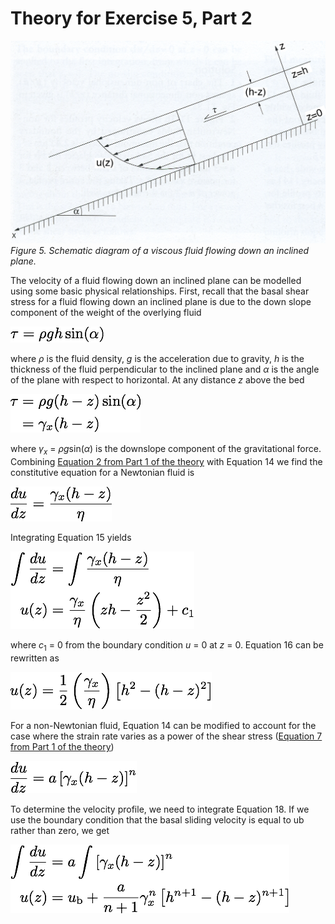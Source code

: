 # Theory for Exercise 5, Part 2
![Flow down an incline](Images/inclined_plane_relabeled.png)<br/>
*Figure 5. Schematic diagram of a viscous fluid flowing down an inclined plane.*

The velocity of a fluid flowing down an inclined plane can be modelled using some basic physical relationships. First, recall that the basal shear stress for a fluid flowing down an inclined plane is due to the down slope component of the weight of the overlying fluid

![Equation 13](Images/Equation13.png)

where *ρ* is the fluid density, *g* is the acceleration due to gravity, *h* is the thickness of the fluid perpendicular to the inclined plane and *α* is the angle of the plane with respect to horizontal. At any distance *z* above the bed

![Equation 14](Images/Equation14.png)

where *γ*<sub>*x*</sub> = *ρg*sin(*α*) is the downslope component of the gravitational force. Combining [Equation 2 from Part 1 of the theory](Exercise-5-theory-1.md) with Equation 14 we find the constitutive equation for a Newtonian fluid is

![Equation 15](Images/Equation15.png)

Integrating Equation 15 yields

![Equation 16](Images/Equation16.png)

where *c*<sub>1</sub> = 0 from the boundary condition *u* = 0 at *z* = 0. Equation 16 can be rewritten as

![Equation 17](Images/Equation17.png)

For a non-Newtonian fluid, Equation 14 can be modified to account for the case where the strain rate varies as a power of the shear stress ([Equation 7 from Part 1 of the theory](Exercise-5-theory-1.md))

![Equation 18](Images/Equation18.png)

To determine the velocity profile, we need to integrate Equation 18. If we use the boundary condition that the basal sliding velocity is equal to ub rather than zero, we get

![Equation 19](Images/Equation19.png)
